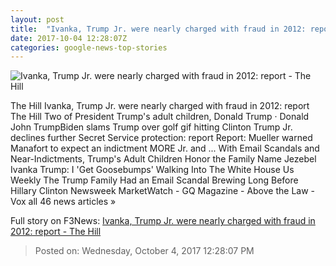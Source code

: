 ```yaml
---
layout: post
title:  "Ivanka, Trump Jr. were nearly charged with fraud in 2012: report - The Hill"
date: 2017-10-04 12:28:07Z
categories: google-news-top-stories
---
```


![Ivanka, Trump Jr. were nearly charged with fraud in 2012: report - The Hill](http://thehill.com/sites/default/files/d_ivankatrump_0.jpg)

The Hill Ivanka, Trump Jr. were nearly charged with fraud in 2012: report The Hill Two of President Trump's adult children, Donald Trump · Donald John TrumpBiden slams Trump over golf gif hitting Clinton Trump Jr. declines further Secret Service protection: report Report: Mueller warned Manafort to expect an indictment MORE Jr. and ... With Email Scandals and Near-Indictments, Trump's Adult Children Honor the Family Name Jezebel Ivanka Trump: I 'Get Goosebumps' Walking Into The White House Us Weekly The Trump Family Had an Email Scandal Brewing Long Before Hillary Clinton Newsweek MarketWatch - GQ Magazine - Above the Law - Vox all 46 news articles »


Full story on F3News: [Ivanka, Trump Jr. were nearly charged with fraud in 2012: report - The Hill](http://www.f3nws.com/n/RrseDH)

> Posted on: Wednesday, October 4, 2017 12:28:07 PM
